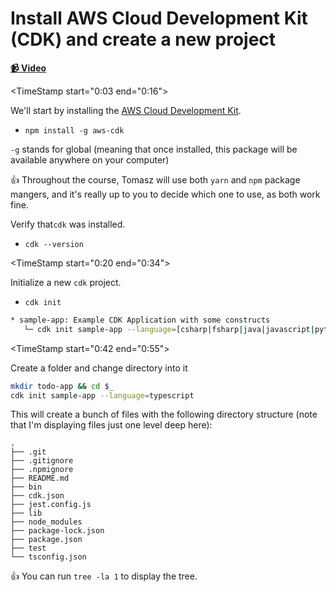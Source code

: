# Install AWS Cloud Development Kit (CDK) and create a new project

**[📹 Video](https://egghead.io/lessons/aws-install-aws-cloud-development-kit-cdk-and-create-a-new-project)**

<TimeStamp start="0:03 end="0:16">
                                 
We'll start by installing the [AWS Cloud Development Kit](https://aws.amazon.com/cdk/).

* `npm install -g aws-cdk`

`-g` stands for global (meaning that once installed, this package will be available anywhere on your computer)
                                 

👍 Throughout the course, Tomasz will use both `yarn` and `npm` package mangers, and it's really up to you to decide which one to use, as both work fine.

Verify that`cdk` was installed.

* `cdk --version`
                                 
 </TimeStamp>                               

<TimeStamp start="0:20 end="0:34">
                                 
Initialize a new `cdk` project.

* `cdk init`

```bash
* sample-app: Example CDK Application with some constructs
   └─ cdk init sample-app --language=[csharp|fsharp|java|javascript|python|typescript]
```
   
 </TimeStamp> 
 

<TimeStamp start="0:42 end="0:55">  
  
Create a folder and change directory into it

```bash
mkdir todo-app && cd $_
cdk init sample-app --language=typescript 
```   

</TimeStamp> 
                                 
This will create a bunch of files with the following directory structure (note that I'm displaying files just one level deep here):
                                 
```                                 
.
├── .git
├── .gitignore
├── .npmignore
├── README.md
├── bin
├── cdk.json
├── jest.config.js
├── lib
├── node_modules
├── package-lock.json
├── package.json
├── test
└── tsconfig.json
```
👍 You can run `tree -la 1` to display the tree.
